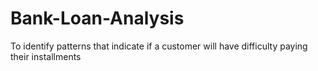 # Bank-Loan-Analysis
To identify patterns that indicate if a customer will have difficulty paying their installments
